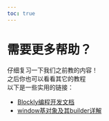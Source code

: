 ```yaml
---  
toc: true  
---  
```

# 需要更多帮助？  
仔细复习一下我们之前教的内容！  
之后你也可以看看其它的教程  
以下是一些实用的链接：  
* [Blockly编程开发文档](http://www.blocklynukkit.info/1994516)  
* [window基对象及其builder详解](http://www.blocklynukkit.info/1994527)